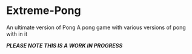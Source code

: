 # Extreme-Pong
An ultimate version of Pong
A pong game with various versions of pong with in it

***PLEASE NOTE THIS IS A WORK IN PROGRESS***
